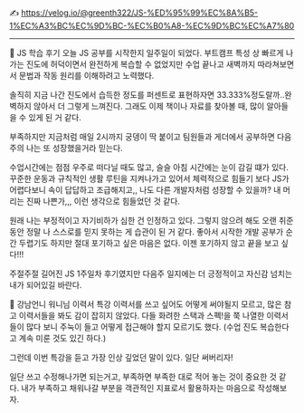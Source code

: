 ✍ https://velog.io/@greenth322/JS-%ED%95%99%EC%8A%B5-1%EC%A3%BC%EC%9D%BC-%EC%B0%A8-%EC%9D%BC%EC%A7%80

***

📌 JS 학습 후기
오늘 JS 공부를 시작한지 일주일이 되었다. 부트캠프 특성 상 빠르게 나가는 진도에 허덕이면서 완전하게 복습할 수 없었지만 수업 끝나고 새벽까지 따라쳐보면서 문법과 작동 원리를 이해하려고 노력했다.

솔직히 지금 나간 진도에서 습득한 정도를 퍼센트로 표현하자면 33.333%정도랄까..완벽하지 않아서 더 그렇게 느껴진다. 그래도 이제 책이나 자료를 찾아볼 때, 많이 알아들을 수 있게 된 거 같다.

부족하지만 지금처럼 매일 2시까지 궁뎅이 딱 붙이고 팀원들과 게더에서 공부하면 다음주의 나는 또 성장했을거라 믿는다.

수업시간에는 점점 우주로 떠다닐 때도 많고, 슬슬 아침 시간에는 눈이 감길 떄가 있다. 꾸준한 운동과 규칙적인 생활 루틴을 지켜나가고 있어서 체력적으로 힘들기 보다 JS가 어렵다보니 속이 답답하고 조급해지고,, 나도 다른 개발자처럼 성장할 수 있을까? 내 머리는 진짜 나쁜가,,, 이런 생각으로 힘들었던 것 같다.

원래 나는 부정적이고 자기비하가 심한 건 인정하고 있다. 그렇지 않으려 해도 오랜 취준 동안 정말 나 스스로를 믿지 못하는 게 습관이 된 거 같다. 좋아서 시작한 개발 공부가 순간 두렵기도 하지만 절대 포기하고 싶은 마음은 없다. 이젠 포기하지 않고 끝을 보고 싶다!!!

주절주절 길어진 JS 1주일차 후기였지만 다음주 일지에는 더 긍정적이고 자신감 넘치는 내가 되어있길 바란다.

📌 강남언니 워니님 이력서 특강
이력서를 쓰고 싶어도 어떻게 써야될지 모르고, 많은 참고 이력서들을 봐도 감이 잡히지 않았다. 다들 화려한 스택과 스펙!을 쭉 나열한 이력서들이 많다 보니 주눅이 들고 어떻게 접근해야 할지 모르기도 했다. (수업 진도 복습한다고 계속 미룬 것도 있긴 하다.)

그런데 이번 특강을 듣고 가장 인상 깊었던 말이 있다.
일단 써버리자!

일단 쓰고 수정해나가면 되는거고, 부족하면 부족한 대로 적어 놓는 것이 중요한 것 같다. 내가 부족하고 채워나갈 부분을 객관적인 지표로서 활용하자는 마음으로 작성해보자.
